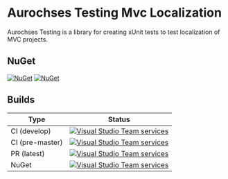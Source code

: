 # Aurochses Testing Mvc Localization

Aurochses Testing is a library for creating xUnit tests to test localization of MVC projects.

## NuGet

[![NuGet](https://img.shields.io/nuget/v/Aurochses.Testing.Mvc.Localization.svg?style=flat-square)](https://www.nuget.org/packages/Aurochses.Testing.Mvc.Localization)
[![NuGet](https://img.shields.io/nuget/dt/Aurochses.Testing.Mvc.Localization.svg?style=flat-square)](https://www.nuget.org/packages/Aurochses.Testing.Mvc.Localization)

## Builds

Type            | Status 
----------------|--------
CI (develop)    | [![Visual Studio Team services](https://img.shields.io/vso/build/aurochses/784be346-9d3f-458f-95d8-5f1a8b5e1227/181.svg?style=flat-square)](https://aurochses.visualstudio.com/Aurochses.CSharp/_build/index?definitionId=181)
CI (pre-master) | [![Visual Studio Team services](https://img.shields.io/vso/build/aurochses/784be346-9d3f-458f-95d8-5f1a8b5e1227/182.svg?style=flat-square)](https://aurochses.visualstudio.com/Aurochses.CSharp/_build/index?definitionId=182)
PR (latest)     | [![Visual Studio Team services](https://img.shields.io/vso/build/aurochses/784be346-9d3f-458f-95d8-5f1a8b5e1227/183.svg?style=flat-square)](https://aurochses.visualstudio.com/Aurochses.CSharp/_build/index?definitionId=183)
NuGet           | [![Visual Studio Team services](https://img.shields.io/vso/build/aurochses/784be346-9d3f-458f-95d8-5f1a8b5e1227/184.svg?style=flat-square)](https://aurochses.visualstudio.com/Aurochses.CSharp/_build/index?definitionId=184)